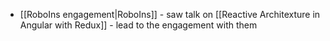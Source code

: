 
- [[RoboIns engagement|RoboIns]] - saw talk on [[Reactive Architexture in Angular with Redux]] - lead to the engagement with them